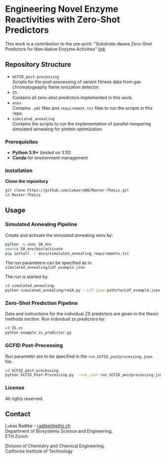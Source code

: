# Engineering Novel Enzyme Reactivities with Zero-Shot Predictors
This work is a contribution to the pre-print: "Substrate-Aware Zero-Shot Predictors for Non-Native Enzyme Activities"
[link](https://openreview.net/forum?id=IqPlnXw1BJ&referrer=%5BAuthor%20Console%5D(%2Fgroup%3Fid%3DICLR.cc%2F2025%2FWorkshop%2FGEM%2FAuthors%23your-submissions))

## Repository Structure

* `GCFID_post-processing`\
  Scripts for the post-processing of variant fitness data from gas chromatogeaphy flame ionization detector.
* `ZS`\
  Contains all zero-shot predictors implemented in this work.   
* `envs`\
   Contains `.yml` files and `requirement.txt` files to run the scripts in this repo.
* `simulated_annealing`\
    Contains the scripts to run the implementation of parallel-tempering simulated annealing for protein optimization.
 
### Prerequisites
* **Python 3.9+** (tested on 3.10)
* **Conda** for environment management

### Installation
**Clone the repository**
   ```bash
   git clone https://github.com/Lukasra00/Master-Thesis.git
   cd Master-Thesis
   ```

## Usage

### Simulated Annealing Pipeline
Create and activate the simulated annealing venv by:
```bash
python -m venv SA_env
source SA_env/bin/activate
pip install -r envs/simulated_annealing_requirements.txt
```
The run parameters can be specified as in.
`simulated_annealing/LUT_example.json`

The run is started by:
```bash
cd simulated_annealing
python simulated_annealing/reSA.py --LUT_json path/to/LUT_example.json
```

### Zero-Shot Prediction Pipeline
Data and instructions for the individual ZS predictors are given in the thesis methods section.
Run individual zs predictors by:
```bash
cd ZS.zs
python example_zs_predictor.py
```


### GCFID Post-Processing
Run parameter are to be specified in the `run_GCFID_postprocessing.json` file.
```bash
cd GCFID_post-processing
python GCFID_Post-Processing.py --run_json run_GCFID_postprocessing.json
```
### License
All rights reserved.

## Contact

Lukas Radtke – [radtkel@ethz.ch](mailto:radtkel@ethz.ch)\
Department of Biosystems Science and Engineering, \
ETH Zurich

Division of Chemistry and Chemical Engineering, \
California Institute of Technology

